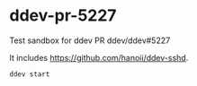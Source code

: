 # ddev-pr-5227

Test sandbox for ddev PR ddev/ddev#5227

It includes https://github.com/hanoii/ddev-sshd.

`ddev start`
